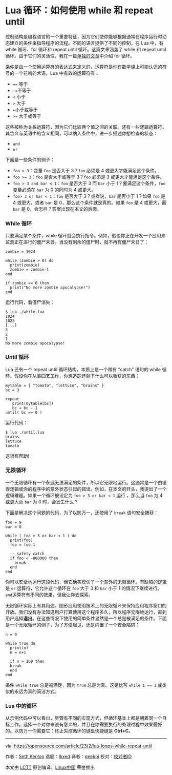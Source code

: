[#]: subject: "Lua loops: how to use while and repeat until"
[#]: via: "https://opensource.com/article/23/2/lua-loops-while-repeat-until"
[#]: author: "Seth Kenlon https://opensource.com/users/seth"
[#]: collector: "lkxed"
[#]: translator: "geekpi"
[#]: reviewer: " "
[#]: publisher: " "
[#]: url: " "

Lua 循环：如何使用 while 和 repeat until
======

控制结构是编程语言的一个重要特征，因为它们使你能够根据通常在程序运行时动态建立的条件来指导程序的流程。不同的语言提供了不同的控制，在 Lua 中，有 while 循环、for 循环和 repeat until 循环。这篇文章涵盖了 while 和 repeat until 循环。由于它们的灵活性，我在一篇[单独的文章][1]中介绍 for 循环。

条件是由一个使用运算符的表达式来定义的，运算符是你在数学课上可能认识的符号的一个花哨的术语。Lua 中有效的运算符有：

- `==` 等于
- `~=`不等于
- `<` 小于
- `>` 大于
- `⇐`小于或等于
- `>=` 大于或等于

这些被称为关系运算符，因为它们比较两个值之间的关联。还有一些逻辑运算符，其含义与英语中的含义相同，可以纳入条件中，进一步描述你想检查的状态：

- `and`
- `or`

下面是一些条件的例子：

- `foo > 3`：变量 `foo` 是否大于 3？`foo` 必须是 4 或更大才能满足这个条件。
- `foo >= 3`：`foo` 是否大于或等于 3？`foo` 必须是 3 或更大才能满足这个条件。
- `foo > 3 and bar < 1`：`foo` 是否大于 3 而 `bar` 小于 1？要满足这个条件，`foo` 变量必须在 `bar` 为 0 的同时为 4 或更大。
- `foo> 3 or bar < 1`：`foo` 是否大于 3？或者说，`bar` 是否小于 1？如果 `foo` 是 4 或更大，或者 `bar` 是 0，那么这个条件就是真的。如果 `foo` 是 4 或更大，而 `bar` 是 0，会怎样？答案出现在本文的后面。


### While 循环

只要满足某个条件，while 循环就会执行指令。例如，假设你正在开发一个应用来监测正在进行的僵尸末日。当没有剩余的僵尸时，就不再有僵尸末日了：

```
zombie = 1024

while (zombie > 0) do
  print(zombie)
  zombie = zombie-1
end

if zombie == 0 then
  print("No more zombie apocalypse!")
end
```

运行代码，看僵尸消失：

```
$ lua ./while.lua
1024
1023
[...]
3
2
1
No more zombie apocalypse!
```

### Until 循环

Lua 还有一个 repeat until 循环结构，本质上是一个带有 “catch” 语句的 while 循环。假设你在从事园艺工作，你想追踪还剩下什么可以收获的东西：

```
mytable = { "tomato", "lettuce", "brains" }
bc = 3

repeat
   print(mytable[bc])
   bc = bc - 1
until( bc == 0 )
```

运行代码：

```
$ lua ./until.lua
brains
lettuce
tomato
```

这很有帮助!

### 无限循环

一个无限循环有一个永远无法满足的条件，所以它无限地运行。这通常是一个由错误逻辑或你的程序中的意外状态引起的错误。例如，在本文的开头，我提出了一个逻辑难题。如果一个循环被设定为 `foo > 3 or bar < 1` 运行 ，那么当 `foo` 为 4 或更大而 `bar` 为 0 时，会发生什么？

下面是解决这个问题的代码，为了以防万一，还使用了 `break` 语句安全捕获：

```
foo = 9
bar = 0

while ( foo > 3 or bar < 1 ) do
  print(foo)
  foo = foo-1

  -- safety catch
  if foo < -800000 then
    break
  end
end
```

你可以安全地运行这段代码，但它确实模仿了一个意外的无限循环。有缺陷的逻辑是 `or` 运算符，它允许这个循环在 `foo` 大于 3 和 `bar` 小于 1 的情况下继续进行。`and`运算符有不同的效果，但我让你去探索。

无限循环实际上有其用途。图形应用使用技术上的无限循环来保持应用程序窗口的开放。我们没有办法知道用户打算使用这个程序多久，所以程序无限地运行，直到用户选择**退出**。在这些情况下使用的简单条件显然是一个总是被满足的条件。下面是一个无限循环的例子，为了方便起见，还是内置了一个安全陷阱：

```
n = 0

while true do
  print(n)
  n = n+1

  if n > 100 then
  break
  end
end
```

条件 `while true` 总是被满足，因为 `true` 总是为真。这是比写 `while 1 == 1` 或类似的永远为真的简洁方式。

### Lua 中的循环

从示例代码中可以看出，尽管有不同的实现方式，但循环基本上都是朝着同一个目标工作。选择一个对你来说有意义的，并且在你需要执行的处理过程中效果最好的。以防万一你需要它：终止失控循环的键盘快捷键是 **Ctrl+C**。

--------------------------------------------------------------------------------

via: https://opensource.com/article/23/2/lua-loops-while-repeat-until

作者：[Seth Kenlon][a]
选题：[lkxed][b]
译者：[geekpi](https://github.com/geekpi)
校对：[校对者ID](https://github.com/校对者ID)

本文由 [LCTT](https://github.com/LCTT/TranslateProject) 原创编译，[Linux中国](https://linux.cn/) 荣誉推出

[a]: https://opensource.com/users/seth
[b]: https://github.com/lkxed/
[1]: https://opensource.com/article/22/11/lua-for-loops
